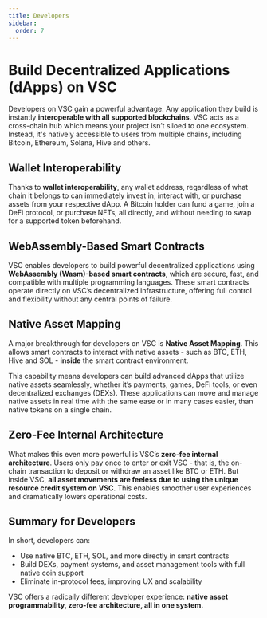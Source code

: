 ```yaml
---
title: Developers
sidebar:
  order: 7
---
```


# Build Decentralized Applications (dApps) on VSC

Developers on VSC gain a powerful advantage. Any application they build is instantly **interoperable with all supported blockchains**. VSC acts as a cross-chain hub which means your project isn’t siloed to one ecosystem. Instead, it's natively accessible to users from multiple chains, including Bitcoin, Ethereum, Solana, Hive and others.

## Wallet Interoperability

Thanks to **wallet interoperability**, any wallet address, regardless of what chain it belongs to can immediately invest in, interact with, or purchase assets from your respective dApp. A Bitcoin holder can fund a game, join a DeFi protocol, or purchase NFTs, all directly, and without needing to swap for a supported token beforehand.

## WebAssembly-Based Smart Contracts

VSC enables developers to build powerful decentralized applications using **WebAssembly (Wasm)-based smart contracts**, which are secure, fast, and compatible with multiple programming languages. These smart contracts operate directly on VSC’s decentralized infrastructure, offering full control and flexibility without any central points of failure.

## Native Asset Mapping

A major breakthrough for developers on VSC is **Native Asset Mapping**. This allows smart contracts to interact with native assets - such as BTC, ETH, Hive and SOL - **inside** the smart contract environment.

This capability means developers can build advanced dApps that utilize native assets seamlessly, whether it’s payments, games, DeFi tools, or even decentralized exchanges (DEXs). These applications can move and manage native assets in real time with the same ease or in many cases easier, than native tokens on a single chain.

## Zero-Fee Internal Architecture

What makes this even more powerful is VSC’s **zero-fee internal architecture**. Users only pay once to enter or exit VSC - that is, the on-chain transaction to deposit or withdraw an asset like BTC or ETH. But inside VSC, **all asset movements are feeless due to using the unique resource credit system on VSC**. This enables smoother user experiences and dramatically lowers operational costs.

## Summary for Developers

In short, developers can:

- Use native BTC, ETH, SOL, and more directly in smart contracts  
- Build DEXs, payment systems, and asset management tools with full native coin support  
- Eliminate in-protocol fees, improving UX and scalability  

VSC offers a radically different developer experience: **native asset programmability, zero-fee architecture, all in one system.**
